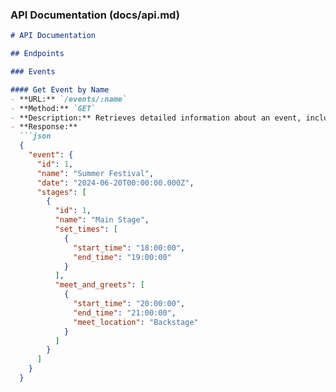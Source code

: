 
### API Documentation (docs/api.md)

```markdown
# API Documentation

## Endpoints

### Events

#### Get Event by Name
- **URL:** `/events/:name`
- **Method:** `GET`
- **Description:** Retrieves detailed information about an event, including related stages, set times, and meet and greets.
- **Response:**
  ```json
  {
    "event": {
      "id": 1,
      "name": "Summer Festival",
      "date": "2024-06-20T00:00:00.000Z",
      "stages": [
        {
          "id": 1,
          "name": "Main Stage",
          "set_times": [
            {
              "start_time": "18:00:00",
              "end_time": "19:00:00"
            }
          ],
          "meet_and_greets": [
            {
              "start_time": "20:00:00",
              "end_time": "21:00:00",
              "meet_location": "Backstage"
            }
          ]
        }
      ]
    }
  }
